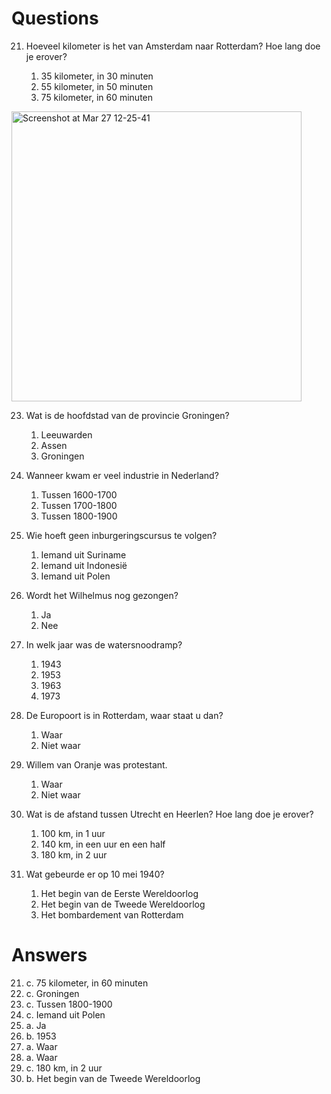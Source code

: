 # Questions

21. Hoeveel kilometer is het van Amsterdam naar Rotterdam? Hoe lang doe je erover?

    1. 35 kilometer, in 30 minuten
    2. 55 kilometer, in 50 minuten
    3. 75 kilometer, in 60 minuten

<img width="464" alt="Screenshot at Mar 27 12-25-41" src="https://github.com/David-L-R/Knowledge-of-Dutch-Society-KNM-/assets/31222514/fb9073c9-6205-46ac-9605-e8c54a15db4b">

23. Wat is de hoofdstad van de provincie Groningen?

    1. Leeuwarden
    2. Assen
    3. Groningen

24. Wanneer kwam er veel industrie in Nederland?

    1. Tussen 1600-1700
    2. Tussen 1700-1800
    3. Tussen 1800-1900

25. Wie hoeft geen inburgeringscursus te volgen?

    1. Iemand uit Suriname
    2. Iemand uit Indonesië
    3. Iemand uit Polen

26. Wordt het Wilhelmus nog gezongen?

    1. Ja
    2. Nee

27. In welk jaar was de watersnoodramp?

    1. 1943
    2. 1953
    3. 1963
    4. 1973

28. De Europoort is in Rotterdam, waar staat u dan?

    1. Waar
    2. Niet waar

29. Willem van Oranje was protestant.

    1. Waar
    2. Niet waar

30. Wat is de afstand tussen Utrecht en Heerlen? Hoe lang doe je erover?

    1. 100 km, in 1 uur
    2. 140 km, in een uur en een half
    3. 180 km, in 2 uur

31. Wat gebeurde er op 10 mei 1940?
    1. Het begin van de Eerste Wereldoorlog
    2. Het begin van de Tweede Wereldoorlog
    3. Het bombardement van Rotterdam

# Answers

21. c. 75 kilometer, in 60 minuten
22. c. Groningen
23. c. Tussen 1800-1900
24. c. Iemand uit Polen
25. a. Ja
26. b. 1953
27. a. Waar
28. a. Waar
29. c. 180 km, in 2 uur
30. b. Het begin van de Tweede Wereldoorlog
